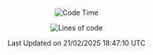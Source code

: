 <div align="center">

<br />

 <!--START_SECTION:waka-->
![Code Time](http://img.shields.io/badge/Code%20Time-4%2C243%20hrs%2021%20mins-blue)

![Lines of code](https://img.shields.io/badge/%EC%A0%80%EB%8A%94%20%EC%97%AC%ED%83%9C%EA%B9%8C%EC%A7%80%20-5.0%20million%20%EC%A4%84%EC%9D%98%20%EC%BD%94%EB%93%9C%EB%A5%BC%20%EC%9E%91%EC%84%B1%ED%96%88%EC%96%B4%EC%9A%94.-blue)


 Last Updated on 21/02/2025 18:47:10 UTC
<!--END_SECTION:waka-->

</div>
